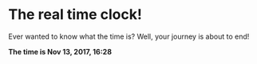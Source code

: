 # The real time clock!

Ever wanted to know what the time is? Well, your journey is about to end!

**The time is Nov 13, 2017, 16:28**